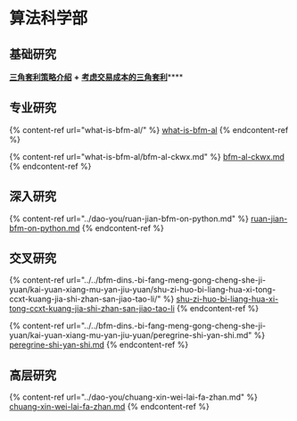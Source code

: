 # 算法科学部

## 基础研究

[**三角套利策略介绍**](https://mp.weixin.qq.com/s/G5t7TyIyrH40Kl55feTDIw) **+** [**考虑交易成本的三角套利**](https://www.jianshu.com/p/e50a52312a47)\*\*\*\*

## 专业研究

{% content-ref url="what-is-bfm-al/" %}
[what-is-bfm-al](what-is-bfm-al/)
{% endcontent-ref %}

{% content-ref url="what-is-bfm-al/bfm-al-ckwx.md" %}
[bfm-al-ckwx.md](what-is-bfm-al/bfm-al-ckwx.md)
{% endcontent-ref %}

## 深入研究

{% content-ref url="../dao-you/ruan-jian-bfm-on-python.md" %}
[ruan-jian-bfm-on-python.md](../dao-you/ruan-jian-bfm-on-python.md)
{% endcontent-ref %}

## 交叉研究

{% content-ref url="../../bfm-dins.-bi-fang-meng-gong-cheng-she-ji-yuan/kai-yuan-xiang-mu-yan-jiu-yuan/shu-zi-huo-bi-liang-hua-xi-tong-ccxt-kuang-jia-shi-zhan-san-jiao-tao-li/" %}
[shu-zi-huo-bi-liang-hua-xi-tong-ccxt-kuang-jia-shi-zhan-san-jiao-tao-li](../../bfm-dins.-bi-fang-meng-gong-cheng-she-ji-yuan/kai-yuan-xiang-mu-yan-jiu-yuan/shu-zi-huo-bi-liang-hua-xi-tong-ccxt-kuang-jia-shi-zhan-san-jiao-tao-li/)
{% endcontent-ref %}

{% content-ref url="../../bfm-dins.-bi-fang-meng-gong-cheng-she-ji-yuan/kai-yuan-xiang-mu-yan-jiu-yuan/peregrine-shi-yan-shi.md" %}
[peregrine-shi-yan-shi.md](../../bfm-dins.-bi-fang-meng-gong-cheng-she-ji-yuan/kai-yuan-xiang-mu-yan-jiu-yuan/peregrine-shi-yan-shi.md)
{% endcontent-ref %}

## 高层研究

{% content-ref url="../dao-you/chuang-xin-wei-lai-fa-zhan.md" %}
[chuang-xin-wei-lai-fa-zhan.md](../dao-you/chuang-xin-wei-lai-fa-zhan.md)
{% endcontent-ref %}
